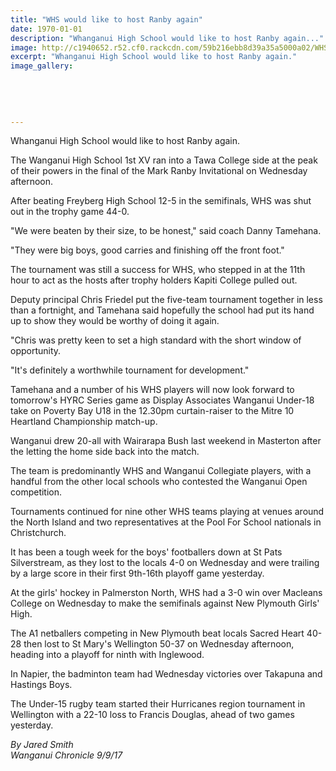```yaml
---
title: "WHS would like to host Ranby again"
date: 1970-01-01
description: "Whanganui High School would like to host Ranby again..."
image: http://c1940652.r52.cf0.rackcdn.com/59b216ebb8d39a35a5000a02/WHS-wld-like-to-host-Ranby-Inv-again-8-Sept-chron.jpg
excerpt: "Whanganui High School would like to host Ranby again."
image_gallery:
    
    
    
    
    
---
```


<p class="element element-paragraph">Whanganui High School would like to host Ranby again.</p>
<p class="element element-paragraph">The Wanganui High School 1st XV ran into a Tawa College side at the peak of their powers in the final of the Mark Ranby Invitational on Wednesday afternoon.</p>
<p class="element element-paragraph">After beating Freyberg High School 12-5 in the semifinals, WHS was shut out in the trophy game 44-0.</p>
<p class="element element-paragraph">"We were beaten by their size, to be honest," said coach Danny Tamehana.</p>
<p class="element element-paragraph">"They were big boys, good carries and finishing off the front foot."</p>
<p class="element element-paragraph">The tournament was still a success for WHS, who stepped in at the 11th hour to act as the hosts after trophy holders Kapiti College pulled out.</p>
<p class="element element-paragraph">Deputy principal Chris Friedel put the five-team tournament together in less than a fortnight, and Tamehana said hopefully the school had put its hand up to show they would be worthy of doing it again.</p>
<p class="element element-paragraph">"Chris was pretty keen to set a high standard with the short window of opportunity.</p>
<p class="element element-paragraph">"It's definitely a worthwhile tournament for development."</p>
<p class="element element-paragraph">Tamehana and a number of his WHS players will now look forward to tomorrow's HYRC Series game as Display Associates Wanganui Under-18 take on Poverty Bay U18 in the 12.30pm curtain-raiser to the Mitre 10 Heartland Championship match-up.</p>
<p class="element element-paragraph">Wanganui drew 20-all with Wairarapa Bush last weekend in Masterton after the letting the home side back into the match.</p>
<p class="element element-paragraph">The team is predominantly WHS and Wanganui Collegiate players, with a handful from the other local schools who contested the Wanganui Open competition.</p>
<p class="element element-paragraph">Tournaments continued for nine other WHS teams playing at venues around the North Island and two representatives at the Pool For School nationals in Christchurch.</p>
<p class="element element-paragraph">It has been a tough week for the boys' footballers down at St Pats Silverstream, as they lost to the locals 4-0 on Wednesday and were trailing by a large score in their first 9th-16th playoff game yesterday.</p>
<p class="element element-paragraph">At the girls' hockey in Palmerston North, WHS had a 3-0 win over Macleans College on Wednesday to make the semifinals against New Plymouth Girls' High.</p>
<p class="element element-paragraph">The A1 netballers competing in New Plymouth beat locals Sacred Heart 40-28 then lost to St Mary's Wellington 50-37 on Wednesday afternoon, heading into a playoff for ninth with Inglewood.</p>
<p class="element element-paragraph">In Napier, the badminton team had Wednesday victories over Takapuna and Hastings Boys.</p>
<p class="element element-paragraph">The Under-15 rugby team started their Hurricanes region tournament in Wellington with a 22-10 loss to Francis Douglas, ahead of two games yesterday.</p>
<p class="element element-paragraph"><em>By Jared Smith</em><br /><em>Wanganui Chronicle 9/9/17</em></p>

